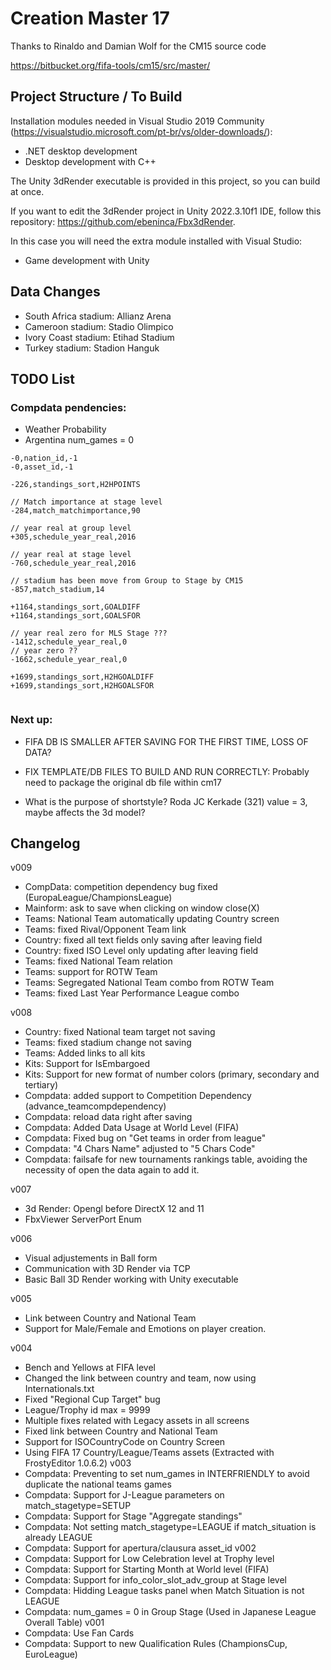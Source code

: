 # Creation Master 17

Thanks to Rinaldo and Damian Wolf for the CM15 source code

https://bitbucket.org/fifa-tools/cm15/src/master/

## Project Structure / To Build

Installation modules needed in Visual Studio 2019 Community (https://visualstudio.microsoft.com/pt-br/vs/older-downloads/):
- .NET desktop development
- Desktop development with C++

The Unity 3dRender executable is provided in this project, so you can build at once.

If you want to edit the 3dRender project in Unity 2022.3.10f1 IDE, follow this repository: 
https://github.com/ebeninca/Fbx3dRender. 

In this case you will need the extra module installed with Visual Studio:
- Game development with Unity


## Data Changes

- South Africa stadium: Allianz Arena
- Cameroon stadium: Stadio Olimpico
- Ivory Coast stadium: Etihad Stadium
- Turkey stadium: Stadion Hanguk

## TODO List

### Compdata pendencies:

- Weather Probability
- Argentina num_games = 0

```
-0,nation_id,-1
-0,asset_id,-1

-226,standings_sort,H2HPOINTS

// Match importance at stage level
-284,match_matchimportance,90

// year real at group level 
+305,schedule_year_real,2016

// year real at stage level 
-760,schedule_year_real,2016

// stadium has been move from Group to Stage by CM15
-857,match_stadium,14

+1164,standings_sort,GOALDIFF
+1164,standings_sort,GOALSFOR

// year real zero for MLS Stage ???
-1412,schedule_year_real,0
// year zero ??
-1662,schedule_year_real,0

+1699,standings_sort,H2HGOALDIFF
+1699,standings_sort,H2HGOALSFOR
 
 ```
 
### Next up:
 
- FIFA DB IS SMALLER AFTER SAVING FOR THE FIRST TIME, LOSS OF DATA?

- FIX TEMPLATE/DB FILES TO BUILD AND RUN CORRECTLY: Probably need to package the original db file within cm17

- What is the purpose of shortstyle? Roda JC Kerkade (321) value = 3, maybe affects the 3d model?

## Changelog

v009
- CompData: competition dependency bug fixed (EuropaLeague/ChampionsLeague)
- Mainform: ask to save when clicking on window close(X)
- Teams: National Team automatically updating Country screen
- Teams: fixed Rival/Opponent Team link
- Country: fixed all text fields only saving after leaving field
- Country: fixed ISO Level only updating after leaving field
- Teams: fixed National Team relation
- Teams: support for ROTW Team
- Teams: Segregated National Team combo from ROTW Team
- Teams: fixed Last Year Performance League combo

v008
- Country: fixed National team target not saving
- Teams: fixed stadium change not saving
- Teams: Added links to all kits 
- Kits: Support for IsEmbargoed
- Kits: Support for new format of number colors (primary, secondary and tertiary)
- Compdata: added support to Competition Dependency (advance_teamcompdependency)
- Compdata: reload data right after saving
- Compdata: Added Data Usage at World Level (FIFA)
- Compdata: Fixed bug on "Get teams in order from league"
- Compdata: "4 Chars Name" adjusted to "5 Chars Code"
- Compdata: failsafe for new tournaments rankings table, avoiding the necessity of open the data again to add it.

v007
- 3d Render: Opengl before DirectX 12 and 11
- FbxViewer ServerPort Enum

v006
- Visual adjustements in Ball form
- Communication with 3D Render via TCP
- Basic Ball 3D Render working with Unity executable

v005
- Link between Country and National Team
- Support for Male/Female and Emotions on player creation.

v004
- Bench and Yellows at FIFA level
- Changed the link between country and team, now using Internationals.txt
- Fixed "Regional Cup Target" bug
- League/Trophy id max = 9999
- Multiple fixes related with Legacy assets in all screens
- Fixed link between Country and National Team
- Support for ISOCountryCode on Country Screen
- Using FIFA 17 Country/League/Teams assets (Extracted with FrostyEditor 1.0.6.2)
v003
- Compdata: Preventing to set num_games in INTERFRIENDLY to avoid duplicate the national teams games
- Compdata: Support for J-League parameters on match_stagetype=SETUP
- Compdata: Support for Stage "Aggregate standings"
- Compdata: Not setting match_stagetype=LEAGUE if match_situation is already LEAGUE
- Compdata: Support for apertura/clausura asset_id
v002
- Compdata: Support for Low Celebration level at Trophy level
- Compdata: Support for Starting Month at World level (FIFA)
- Compdata: Support for info_color_slot_adv_group at Stage level
- Compdata: Hidding League tasks panel when Match Situation is not LEAGUE
- Compdata: num_games = 0 in Group Stage (Used in Japanese League Overall Table)
v001
- Compdata: Use Fan Cards
- Compdata: Support to new Qualification Rules (ChampionsCup, EuroLeague)